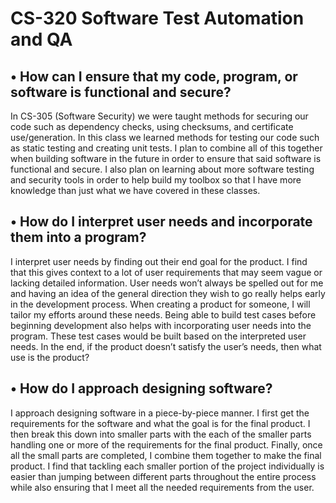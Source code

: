 # CS-320 Software Test Automation and QA

## • How can I ensure that my code, program, or software is functional and secure?
In CS-305 (Software Security) we were taught methods for securing our code such as dependency checks, using checksums, and certificate use/generation. In this class we learned methods for testing our code such as static testing and creating unit tests. I plan to combine all of this together when building software in the future in order to ensure that said software is functional and secure. I also plan on learning about more software testing and security tools in order to help build my toolbox so that I have more knowledge than just what we have covered in these classes.

## • How do I interpret user needs and incorporate them into a program?
I interpret user needs by finding out their end goal for the product. I find that this gives context to a lot of user requirements that may seem vague or lacking detailed information. User needs won’t always be spelled out for me and having an idea of the general direction they wish to go really helps early in the development process. When creating a product for someone, I will tailor my efforts around these needs. Being able to build test cases before beginning development also helps with incorporating user needs into the program. These test cases would be built based on the interpreted user needs. In the end, if the product doesn’t satisfy the user’s needs, then what use is the product? 

## • How do I approach designing software?
I approach designing software in a piece-by-piece manner. I first get the requirements for the software and what the goal is for the final product. I then break this down into smaller parts with the each of the smaller parts handling one or more of the requirements for the final product. Finally, once all the small parts are completed, I combine them together to make the final product. I find that tackling each smaller portion of the project individually is easier than jumping between different parts throughout the entire process while also ensuring that I meet all the needed requirements from the user.
